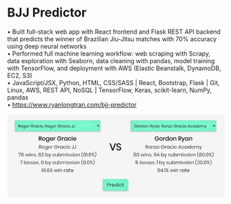# BJJ Predictor

• Built full-stack web app with React frontend and Flask REST API backend that predicts the winner of Brazilian Jiu-Jitsu
matches with 70% accuracy using deep neural networks  
• Performed full machine learning workflow: web scraping with Scrapy, data exploration with Seaborn, data cleaning
with pandas, model training with TensorFlow, and deployment with AWS (Elastic Beanstalk, DynamoDB, EC2, S3)  
• JavaScript/JSX, Python, HTML, CSS/SASS | React, Bootstrap, Flask | Git, Linux, AWS, REST API, NoSQL | TensorFlow, Keras, scikit-learn, NumPy, pandas  
• https://www.ryanlongtran.com/bjj-predictor

![Image of app](https://raw.githubusercontent.com/ryantran2165/ryantran2165.github.io/source/src/assets/images/bjj_predictor.jpg)
